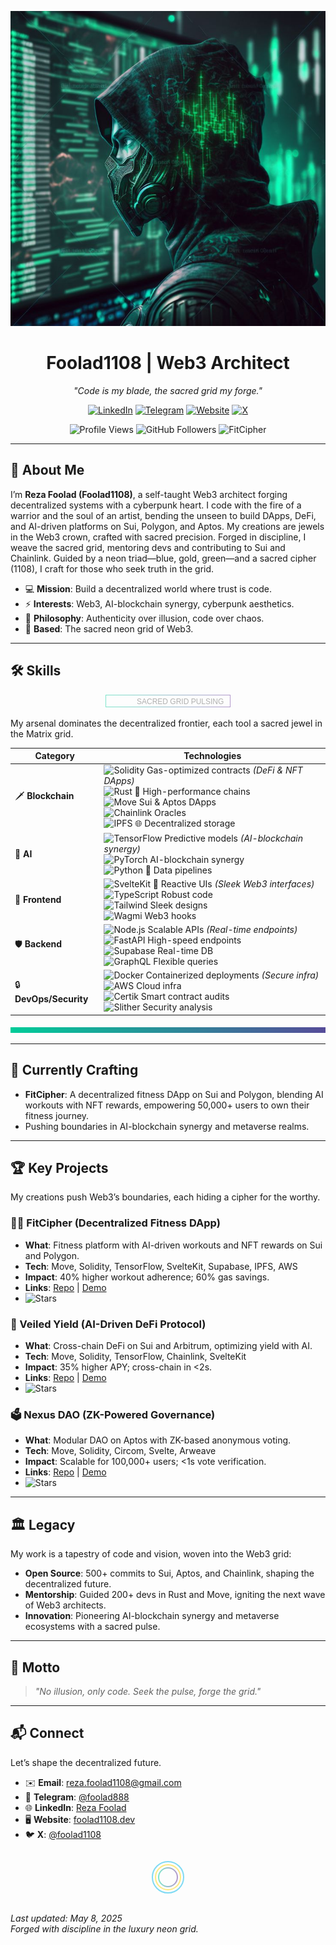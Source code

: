 <p align="center">
  <img src="https://raw.githubusercontent.com/foolad1108/foolad1108/main/image.jpeg" alt="Luxury Neon Cyberpunk Banner" width="600"/>
</p>

<h1 align="center">Foolad1108 | Web3 Architect</h1>

<p align="center">
  <em>"Code is my blade, the sacred grid my forge."</em>
</p>

<p align="center">
  <a href="https://www.linkedin.com/in/reza-foolad-0abaab22b"><img src="https://img.shields.io/badge/LinkedIn-%230A66C2.svg?style=plastic&logo=linkedin&labelColor=%230A66C2&color=%23B0B0B0" alt="LinkedIn"/></a>
  <a href="https://t.me/foolad888"><img src="https://img.shields.io/badge/Telegram-%230088CC.svg?style=plastic&logo=telegram&labelColor=%230088CC&color=%23B0B0B0" alt="Telegram"/></a>
  <a href="https://foolad1108.dev"><img src="https://img.shields.io/badge/Website-%2300FF99.svg?style=plastic&logo=google-chrome&labelColor=%231C2526&color=%231C2526" alt="Website"/></a>
  <a href="https://x.com/foolad1108"><img src="https://img.shields.io/badge/X-%23000000.svg?style=plastic&logo=x&labelColor=%23000000&color=%23B0B0B0" alt="X"/></a>
</p>

<p align="center">
  <img src="https://komarev.com/ghpvc/?username=foolad1108&color=00CC99&labelColor=00CC99&style=flat-square&label=Profile%20Views&color=B0B0B0" alt="Profile Views"/>
  <img src="https://img.shields.io/github/followers/foolad1108?style=social&labelColor=00CC99&color=B0B0B0" alt="GitHub Followers"/>
  <img src="https://img.shields.io/badge/Now%20Building-FitCipher-%2300CC99.svg?style=plastic&labelColor=%2300CC99&color=%231C2526" alt="FitCipher"/>
</p>

---

## 🌌 About Me
I’m **Reza Foolad (Foolad1108)**, a self-taught Web3 architect forging decentralized systems with a cyberpunk heart. I code with the fire of a warrior and the soul of an artist, bending the unseen to build DApps, DeFi, and AI-driven platforms on Sui, Polygon, and Aptos. My creations are jewels in the Web3 crown, crafted with sacred precision. Forged in discipline, I weave the sacred grid, mentoring devs and contributing to Sui and Chainlink. Guided by a neon triad—blue, gold, green—and a sacred cipher (1108), I craft for those who seek truth in the grid.

- 💻 **Mission**: Build a decentralized world where trust is code.
- ⚡ **Interests**: Web3, AI-blockchain synergy, cyberpunk aesthetics.
- 🧠 **Philosophy**: Authenticity over illusion, code over chaos.
- 📍 **Based**: The sacred neon grid of Web3.

---

## 🛠 Skills
<p align="center">
  <svg width="200" height="20">
    <defs>
      <linearGradient id="neonGradient" x1="0%" y1="0%" x2="100%" y2="0%">
        <stop offset="0%" style="stop-color:#00CC99;stop-opacity:1" />
        <stop offset="100%" style="stop-color:#663399;stop-opacity:1" />
      </linearGradient>
    </defs>
    <rect x="0" y="0" width="200" height="20" fill="none" stroke="url(#neonGradient)" stroke-width="2" opacity="0.5"/>
    <text x="50" y="15" fill="#B0B0B0" font-size="12" font-family="Arial">SACRED GRID PULSING</text>
  </svg>
</p>

My arsenal dominates the decentralized frontier, each tool a sacred jewel in the Matrix grid.

| **Category**         | **Technologies**                                                                 |
|----------------------|---------------------------------------------------------------------------------|
| 🗡️ **Blockchain**    | <img src="https://img.shields.io/badge/Solidity-%234A4A4A.svg?style=flat&logo=solidity&labelColor=%234A4A4A&color=%23B0B0B0" alt="Solidity"/> Gas-optimized contracts *(DeFi & NFT DApps)*<br><img src="https://img.shields.io/badge/Rust-%23DEA584.svg?style=plastic&logo=rust&labelColor=%231C2526&color=%231C2526" alt="Rust"/> 🦀 High-performance chains<br><img src="https://img.shields.io/badge/Move-%2300CC99.svg?style=flat-square&labelColor=%231C2526&color=%231C2526" alt="Move"/> Sui & Aptos DApps<br><img src="https://img.shields.io/badge/Chainlink-%23375BD2.svg?style=flat&logo=chainlink&labelColor=%23375BD2&color=%23B0B0B0" alt="Chainlink"/> Oracles<br><img src="https://img.shields.io/badge/IPFS-%23663399.svg?style=plastic&logo=ipfs&labelColor=%23663399&color=%23B0B0B0" alt="IPFS"/> 🌐 Decentralized storage |
| 🌟 **AI**            | <img src="https://img.shields.io/badge/TensorFlow-%23FF6F00.svg?style=flat&logo=tensorflow&labelColor=%231C2526&color=%231C2526" alt="TensorFlow"/> Predictive models *(AI-blockchain synergy)*<br><img src="https://img.shields.io/badge/PyTorch-%23EE4C2C.svg?style=plastic&logo=pytorch&labelColor=%231C2526&color=%231C2526" alt="PyTorch"/> AI-blockchain synergy<br><img src="https://img.shields.io/badge/Python-%233776AB.svg?style=flat-square&logo=python&labelColor=%233776AB&color=%23B0B0B0" alt="Python"/> 🐍 Data pipelines |
| 💎 **Frontend**      | <img src="https://img.shields.io/badge/SvelteKit-%23FF3E00.svg?style=plastic&logo=svelte&labelColor=%231C2526&color=%231C2526" alt="SvelteKit"/> 🧩 Reactive UIs *(Sleek Web3 interfaces)*<br><img src="https://img.shields.io/badge/TypeScript-%233178C6.svg?style=flat&logo=typescript&labelColor=%233178C6&color=%23B0B0B0" alt="TypeScript"/> Robust code<br><img src="https://img.shields.io/badge/TailwindCSS-%2338B2AC.svg?style=flat-square&logo=tailwind-css&labelColor=%231C2526&color=%231C2526" alt="Tailwind"/> Sleek designs<br><img src="https://img.shields.io/badge/Wagmi-%2333FF99.svg?style=plastic&labelColor=%231C2526&color=%231C2526" alt="Wagmi"/> Web3 hooks |
| 🛡️ **Backend**       | <img src="https://img.shields.io/badge/Node.js-%23339933.svg?style=flat&logo=node.js&labelColor=%231C2526&color=%231C2526" alt="Node.js"/> Scalable APIs *(Real-time endpoints)*<br><img src="https://img.shields.io/badge/FastAPI-%23009688.svg?style=plastic&logo=fastapi&labelColor=%231C2526&color=%231C2526" alt="FastAPI"/> High-speed endpoints<br><img src="https://img.shields.io/badge/Supabase-%233ECF8E.svg?style=flat-square&logo=supabase&labelColor=%231C2526&color=%231C2526" alt="Supabase"/> Real-time DB<br><img src="https://img.shields.io/badge/GraphQL-%23E10098.svg?style=flat&logo=graphql&labelColor=%231C2526&color=%231C2526" alt="GraphQL"/> Flexible queries |
| 🔒 **DevOps/Security** | <img src="https://img.shields.io/badge/Docker-%232496ED.svg?style=flat&logo=docker&labelColor=%23B0B0B0&color=%23B0B0B0" alt="Docker"/> Containerized deployments *(Secure infra)*<br><img src="https://img.shields.io/badge/AWS-%23FF9900.svg?style=plastic&logo=amazon-aws&labelColor=%231C2526&color=%231C2526" alt="AWS"/> Cloud infra<br><img src="https://img.shields.io/badge/Certik-%231A73E8.svg?style=flat-square&labelColor=%23B0B0B0&color=%23B0B0B0" alt="Certik"/> Smart contract audits<br><img src="https://img.shields.io/badge/Slither-%23333333.svg?style=flat&labelColor=%23B0B0B0&color=%23B0B0B0" alt="Slither"/> Security analysis |

<p align="center">
  <svg width="600" height="10">
    <rect x="0" y="0" width="600" height="10" fill="url(#neonGradient)" />
  </svg>
</p>

---

## 🌟 Currently Crafting
- **FitCipher**: A decentralized fitness DApp on Sui and Polygon, blending AI workouts with NFT rewards, empowering 50,000+ users to own their fitness journey.
- Pushing boundaries in AI-blockchain synergy and metaverse realms.

---

## 🏆 Key Projects
My creations push Web3’s boundaries, each hiding a cipher for the worthy.

### 🏋️‍♂️ FitCipher (Decentralized Fitness DApp)
- **What**: Fitness platform with AI-driven workouts and NFT rewards on Sui and Polygon.
- **Tech**: Move, Solidity, TensorFlow, SvelteKit, Supabase, IPFS, AWS
- **Impact**: 40% higher workout adherence; 60% gas savings.
- **Links**: [Repo](https://github.com/foolad1108/fitcipher) | [Demo](https://fitcipher.foolad1108.dev)
- <img src="https://img.shields.io/github/stars/foolad1108/fitcipher?style=social&labelColor=00CC99&color=B0B0B0" alt="Stars"/>

### 💸 Veiled Yield (AI-Driven DeFi Protocol)
- **What**: Cross-chain DeFi on Sui and Arbitrum, optimizing yield with AI.
- **Tech**: Move, Solidity, TensorFlow, Chainlink, SvelteKit
- **Impact**: 35% higher APY; cross-chain in <2s.
- **Links**: [Repo](https://github.com/foolad1108/veiled-yield) | [Demo](https://veiled-yield.foolad1108.dev)
- <img src="https://img.shields.io/github/stars/foolad1108/veiled-yield?style=social&labelColor=00CC99&color=B0B0B0" alt="Stars"/>

### 🗳️ Nexus DAO (ZK-Powered Governance)
- **What**: Modular DAO on Aptos with ZK-based anonymous voting.
- **Tech**: Move, Solidity, Circom, Svelte, Arweave
- **Impact**: Scalable for 100,000+ users; <1s vote verification.
- **Links**: [Repo](https://github.com/foolad1108/nexus-dao) | [Demo](https://nexus-dao.foolad1108.dev)
- <img src="https://img.shields.io/github/stars/foolad1108/nexus-dao?style=social&labelColor=00CC99&color=B0B0B0" alt="Stars"/>

---

## 🏛️ Legacy
My work is a tapestry of code and vision, woven into the Web3 grid:
- **Open Source**: 500+ commits to Sui, Aptos, and Chainlink, shaping the decentralized future.
- **Mentorship**: Guided 200+ devs in Rust and Move, igniting the next wave of Web3 architects.
- **Innovation**: Pioneering AI-blockchain synergy and metaverse ecosystems with a sacred pulse.

---

## 📜 Motto
> *"No illusion, only code. Seek the pulse, forge the grid."*

---

## 📬 Connect
Let’s shape the decentralized future.

- ✉️ **Email**: reza.foolad1108@gmail.com
- 💬 **Telegram**: [@foolad888](https://t.me/foolad888)
- 🌐 **LinkedIn**: [Reza Foolad](https://www.linkedin.com/in/reza-foolad-0abaab22b)
- 🖥️ **Website**: [foolad1108.dev](https://foolad1108.dev)
- 🐦 **X**: [@foolad1108](https://x.com/foolad1108)

<p align="center">
  <!-- Hidden cipher: Base64 encoded "O Lord, hasten the relief of our Imam" -->
  <img src="data:image/png;base64,TyBMb3JkLCBoYXN0ZW4gdGhlIHJlbGllZiBvZiBvdXIgSW1hbQ==" alt="Cipher" style="display:none;"/>
  <!-- Sacred cipher: 1108, guided by the neon triad -->
  <svg width="100" height="60" style="margin: 10px;">
    <circle cx="50" cy="30" r="25" fill="none" stroke="#00B7EB" stroke-width="2" opacity="0.5"/>
    <circle cx="50" cy="30" r="20" fill="none" stroke="#ffd700" stroke-width="2" opacity="0.5"/>
    <circle cx="50" cy="30" r="15" fill="none" stroke="url(#neonGradient)" stroke-width="2" opacity="0.5"/>
    <text x="42" y="35" fill="#B0B0B0" font-size="14" font-family="Arial" opacity="0" class="cipher-text">غ ق ح</text>
    <style>
      svg:hover .cipher-text { opacity: 1; transition: opacity 0.5s; }
    </style>
  </svg>
</p>

*Last updated: May 8, 2025*  
*Forged with discipline in the luxury neon grid.*